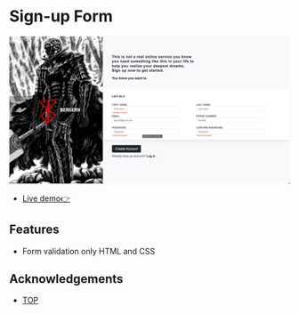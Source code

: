 # Sign-up Form

![demo](images/sing-up-photo.jpg)

- [Live demo👉](https://sign-up-form-fathy.netlify.app/)

## Features

- Form validation only HTML and CSS

## Acknowledgements

- [TOP](https://www.theodinproject.com/lessons/node-path-intermediate-html-and-css-sign-up-form)

